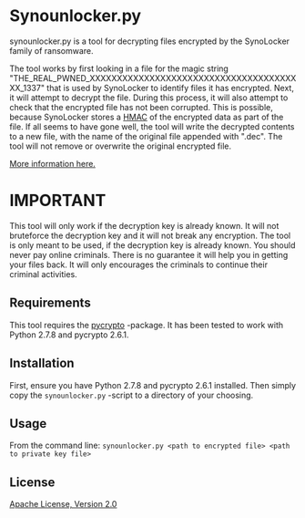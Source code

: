 Synounlocker.py
===============

synounlocker.py is a tool for decrypting files encrypted by the SynoLocker family of ransomware.

The tool works by first looking in a file for the magic string "THE_REAL_PWNED_XXXXXXXXXXXXXXXXXXXXXXXXXXXXXXXXXXXXXXXX_1337" that is used by SynoLocker to identify files it has encrypted. Next, it will attempt to decrypt the file. During this process, it will also attempt to check that the encrypted file has not been corrupted. This is possible, because SynoLocker stores a [HMAC](http://en.wikipedia.org/wiki/Hash-based_message_authentication_code) of the encrypted data as part of the file. If all seems to have gone well, the tool will write the decrypted contents to a new file, with the name of the original file appended with ".dec". The tool will not remove or overwrite the original encrypted file.

[More information here.](http://www.f-secure.com/weblog/archives/00002737.html)

IMPORTANT
=========

This tool will only work if the decryption key is already known. It will not bruteforce the decryption key and it will not break any encryption. The tool is only meant to be used, if the decryption key is already known. You should never pay online criminals. There is no guarantee it will help you in getting your files back. It will only encourages the criminals to continue their criminal activities.

Requirements
------------

This tool requires the [pycrypto](https://pypi.python.org/pypi/pycrypto) -package. It has been tested to work with Python 2.7.8 and pycrypto 2.6.1.

Installation
------------

First, ensure you have Python 2.7.8 and pycrypto 2.6.1 installed. Then simply copy the `synounlocker.py` -script to a directory of your choosing.

Usage
-----

From the command line: `synounlocker.py <path to encrypted file> <path to private key file>`

License
-------

[Apache License, Version 2.0](http://www.apache.org/licenses/LICENSE-2.0)